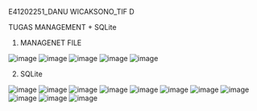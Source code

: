 E41202251_DANU WICAKSONO_TIF D

TUGAS MANAGEMENT + SQLite

1. MANAGENET FILE

![image](https://user-images.githubusercontent.com/80568927/138599209-fc918ffb-028d-4558-b9cc-6b041c94fc06.png)
![image](https://user-images.githubusercontent.com/80568927/138599242-692c9069-3747-441e-83cd-17be709323f9.png)
![image](https://user-images.githubusercontent.com/80568927/138599279-91aeca06-72fc-4706-99aa-efb9211a6578.png)
![image](https://user-images.githubusercontent.com/80568927/138599299-baead06c-1287-4f2b-9c56-7424a13c0bb4.png)
![image](https://user-images.githubusercontent.com/80568927/138599323-bd5f680f-a693-4346-a181-4cc2d3e5d77b.png)


2. SQLite 

![image](https://user-images.githubusercontent.com/80568927/138599417-b659680f-5f41-48b3-bf8b-32d8c3817199.png)
![image](https://user-images.githubusercontent.com/80568927/138599437-02718bc9-7ceb-4e41-a430-5ee440de5e9b.png)
![image](https://user-images.githubusercontent.com/80568927/138599509-b6ef1502-c7db-415c-97f0-9ae59326f9a2.png)
![image](https://user-images.githubusercontent.com/80568927/138599524-3e9e6b25-f095-4993-8f99-606fd2bdf76d.png)
![image](https://user-images.githubusercontent.com/80568927/138599916-39cac265-6aaf-487e-87b4-4d64d1ca9fd1.png)
![image](https://user-images.githubusercontent.com/80568927/138600133-76a119d1-f23b-4ee2-a0a6-bd0beb5ab191.png)
![image](https://user-images.githubusercontent.com/80568927/138600320-5641a978-ac36-45c6-bf1b-3d3cb66e61d0.png)
![image](https://user-images.githubusercontent.com/80568927/138599949-d598611f-b36c-4868-80b5-efb3f69b45a3.png)
![image](https://user-images.githubusercontent.com/80568927/138599971-362a9b79-0a97-4639-a9e9-7e8438d2a6f4.png)
![image](https://user-images.githubusercontent.com/80568927/138600255-217c95c0-84e1-4545-9553-b757b52611eb.png)
![image](https://user-images.githubusercontent.com/80568927/138600200-bda03999-6c01-429f-a6cf-2b042808a72d.png)
